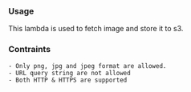 ### Usage

This lambda is used to fetch image and store it to s3.

### Contraints

    - Only png, jpg and jpeg format are allowed.
    - URL query string are not allowed
    - Both HTTP & HTTPS are supported
